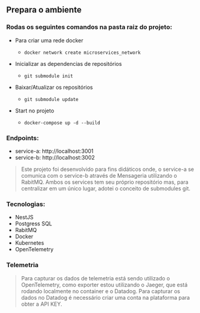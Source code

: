 ## Prepara o ambiente

### Rodas os seguintes comandos na pasta raiz do projeto:

- Para criar uma rede docker

  - `docker network create microservices_network`

- Inicializar as dependencias de repositórios

  - `git submodule init`

- Baixar/Atualizar os repositórios

  - `git submodule update`

- Start no projeto
  - `docker-compose up -d --build`

### Endpoints:

- service-a: http://localhost:3001
- service-b: http://localhost:3002

> Este projeto foi desenvolvido para fins didáticos onde, o service-a se comunica com o service-b através de Mensageria utilizando o RabitMQ. Ambos os services tem seu próprio repositório mas, para centralizar em um único lugar, adotei o conceito de submodules git.

### Tecnologias:

- NestJS
- Postgress SQL
- RabitMQ
- Docker
- Kubernetes
- OpenTelemetry

### Telemetria

> Para capturar os dados de telemetria está sendo utilizado o OpenTelemetry, como exporter estou utilizando o Jaeger, que está rodando localmente no container e o Datadog. Para capturar os dados no Datadog é necessário criar uma conta na plataforma para obter a API KEY.
